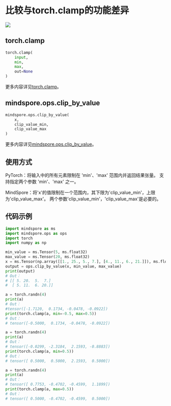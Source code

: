 # 比较与torch.clamp的功能差异

<a href="https://gitee.com/mindspore/docs/blob/r1.8/docs/mindspore/source_zh_cn/note/api_mapping/pytorch_diff/clip_by_value.md" target="_blank"><img src="https://mindspore-website.obs.cn-north-4.myhuaweicloud.com/website-images/r1.8/resource/_static/logo_source.png"></a>

## torch.clamp

```python
torch.clamp(
    input,
    min,
    max,
    out=None
)
```

更多内容详见[torch.clamp](https://pytorch.org/docs/1.5.0/torch.html#torch.clamp)。

## mindspore.ops.clip_by_value

```python
mindspore.ops.clip_by_value(
    x,
    clip_value_min,
    clip_value_max
)
```

更多内容详见[mindspore.ops.clip_by_value](https://mindspore.cn/docs/zh-CN/r1.8/api_python/ops/mindspore.ops.clip_by_value.html#mindspore.ops.clip_by_value)。

## 使用方式

PyTorch：将输入中的所有元素限制在 'min'、'max' 范围内并返回结果张量。 支持指定两个参数 'min'、'max' 之一。

MindSpore：将'x'的值限制在一个范围内，其下限为'clip_value_min'，上限为'clip_value_max'。 两个参数'clip_value_min'，'clip_value_max'是必要的。

## 代码示例

```python
import mindspore as ms
import mindspore.ops as ops
import torch
import numpy as np

min_value = ms.Tensor(5, ms.float32)
max_value = ms.Tensor(20, ms.float32)
x = ms.Tensor(np.array([[1., 25., 5., 7.], [4., 11., 6., 21.]]), ms.float32)
output = ops.clip_by_value(x, min_value, max_value)
print(output)
# Out：
# [[ 5. 20.  5.  7.]
#  [ 5. 11.  6. 20.]]

a = torch.randn(4)
print(a)
# Out：
#tensor([-1.7120,  0.1734, -0.0478, -0.0922])
print(torch.clamp(a, min=-0.5, max=0.5))
# Out：
# tensor([-0.5000,  0.1734, -0.0478, -0.0922])

a = torch.randn(4)
print(a)
# Out：
# tensor([-0.0299, -2.3184,  2.1593, -0.8883])
print(torch.clamp(a, min=0.5))
# Out：
# tensor([ 0.5000,  0.5000,  2.1593,  0.5000])

a = torch.randn(4)
print(a)
# Out：
# tensor([ 0.7753, -0.4702, -0.4599,  1.1899])
print(torch.clamp(a, max=0.5))
# Out：
# tensor([ 0.5000, -0.4702, -0.4599,  0.5000])
```